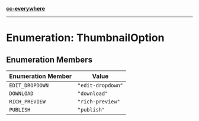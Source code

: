 [**cc-everywhere**](../../../../../../index.md)

***

# Enumeration: ThumbnailOption

## Enumeration Members

| Enumeration Member | Value |
| ------ | ------ |
| <a id="edit_dropdown"></a> `EDIT_DROPDOWN` | `"edit-dropdown"` |
| <a id="download"></a> `DOWNLOAD` | `"download"` |
| <a id="rich_preview"></a> `RICH_PREVIEW` | `"rich-preview"` |
| <a id="publish"></a> `PUBLISH` | `"publish"` |
